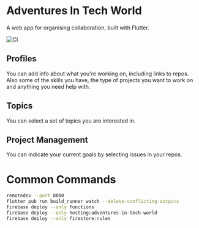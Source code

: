 # Adventures In Tech World

A web app for organising collaboration, built with Flutter. 

![CI](https://github.com/Adventures-In/Tech-World/workflows/CI/badge.svg)

## Profiles 

You can add info about what you're working on, including links to repos. Also some of the skills you have, the type of projects you want to work on and anything you need help with.

## Topics 

You can select a set of topics you are interested in. 

## Project Management 

You can indicate your current goals by selecting issues in your repos. 

# Common Commands 

```sh
remotedev --port 8000
flutter pub run build_runner watch --delete-conflicting-outputs
firebase deploy --only functions
firebase deploy --only hosting:adventures-in-tech-world
firebase deploy --only firestore:rules
```